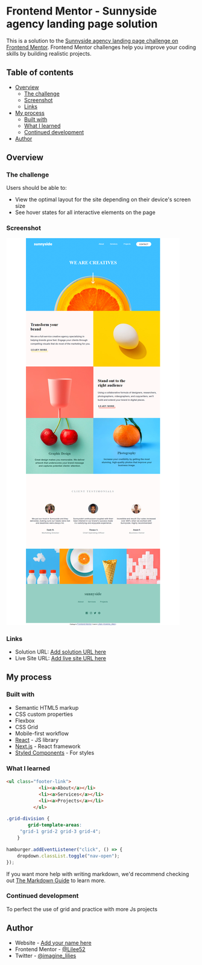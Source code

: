 # Frontend Mentor - Sunnyside agency landing page solution

This is a solution to the [Sunnyside agency landing page challenge on Frontend Mentor](https://www.frontendmentor.io/challenges/sunnyside-agency-landing-page-7yVs3B6ef). Frontend Mentor challenges help you improve your coding skills by building realistic projects.

## Table of contents

- [Overview](#overview)
  - [The challenge](#the-challenge)
  - [Screenshot](#screenshot)
  - [Links](#links)
- [My process](#my-process)
  - [Built with](#built-with)
  - [What I learned](#what-i-learned)
  - [Continued development](#continued-development)
- [Author](#author)


## Overview

### The challenge

Users should be able to:

- View the optimal layout for the site depending on their device's screen size
- See hover states for all interactive elements on the page

### Screenshot

![](./full%20shot%20of%20sunnyside%20landing.png)

### Links

- Solution URL: [Add solution URL here](https://your-solution-url.com)
- Live Site URL: [Add live site URL here](https://your-live-site-url.com)

## My process

### Built with

- Semantic HTML5 markup
- CSS custom properties
- Flexbox
- CSS Grid
- Mobile-first workflow
- [React](https://reactjs.org/) - JS library
- [Next.js](https://nextjs.org/) - React framework
- [Styled Components](https://styled-components.com/) - For styles

### What I learned
```html
<ul class="footer-link">
            <li><a>About</a></li>
            <li><a>Services</a></li>
            <li><a>Projects</a></li>
          </ul>
```

```css
.grid-division {
        grid-template-areas: 
     "grid-1 grid-2 grid-3 grid-4";
    }
```

```js
hamburger.addEventListener("click", () => {
    dropdown.classList.toggle("nav-open");
});
```

If you want more help with writing markdown, we'd recommend checking out [The Markdown Guide](https://www.markdownguide.org/) to learn more.

### Continued development

To perfect the use of grid and practice with more Js projects

## Author

- Website - [Add your name here](https://www.your-site.com)
- Frontend Mentor - [@Lilee52](https://www.frontendmentor.io/profile/Lilee52)
- Twitter - [@imagine_lilies](https://www.twitter.com/imagine_lilies)
